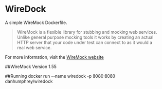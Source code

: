 # WireDock

A simple WireMock Dockerfile.

>WireMock is a flexible library for stubbing and mocking web services. Unlike general purpose mocking tools it works by creating an actual HTTP server that your code under test can connect to as it would a real web service.

For more information, visit the [WireMock website](http://wiremock.org/)

##WireMock Version
1.55

##Running
docker run --name wiredock -p 8080:8080 danhumphrey/wiredock
